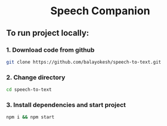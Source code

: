 <h1 align='center'>Speech Companion</h1>


## To run project locally:
### 1. Download code from github
```bash
git clone https://github.com/balayokesh/speech-to-text.git
```
### 2. Change directory
```bash
cd speech-to-text
```
### 3. Install dependencies and start project
```bash
npm i && npm start
```